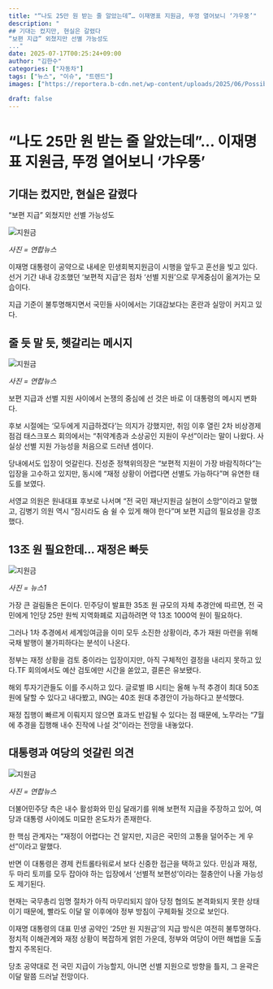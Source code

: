 ```yaml
---
title: "“나도 25만 원 받는 줄 알았는데”… 이재명표 지원금, 뚜껑 열어보니 ‘갸우뚱’"
description: "
## 기대는 컸지만, 현실은 갈렸다
“보편 지급” 외쳤지만 선별 가능성도
..."
date: 2025-07-17T00:25:24+09:00
author: "김한수"
categories: ["자동차"]
tags: ["뉴스", "이슈", "트렌드"]
images: ["https://reportera.b-cdn.net/wp-content/uploads/2025/06/Possibility-of-selective-support-for-livelihood-support-funds-1024x576.jpg"]

draft: false
---
```


# “나도 25만 원 받는 줄 알았는데”… 이재명표 지원금, 뚜껑 열어보니 ‘갸우뚱’


## 기대는 컸지만, 현실은 갈렸다
“보편 지급” 외쳤지만 선별 가능성도


![지원금](https://reportera.b-cdn.net/wp-content/uploads/2025/06/Possibility-of-selective-support-for-livelihood-support-funds-1024x576.jpg)

*사진 = 연합뉴스*

이재명 대통령이 공약으로 내세운 민생회복지원금이 시행을 앞두고 혼선을 빚고 있다. 선거 기간 내내 강조했던 ‘보편적 지급’은 점차 ‘선별 지원’으로 무게중심이 옮겨가는 모습이다.

지급 기준이 불투명해지면서 국민들 사이에서는 기대감보다는 혼란과 실망이 커지고 있다.


## 줄 듯 말 듯, 헷갈리는 메시지


![지원금](https://reportera.b-cdn.net/wp-content/uploads/2025/06/이재명대통령-3-1024x767.jpg)

*사진 = 연합뉴스*

보편 지급과 선별 지원 사이에서 논쟁의 중심에 선 것은 바로 이 대통령의 메시지 변화다.

후보 시절에는 ‘모두에게 지급하겠다’는 의지가 강했지만, 취임 이후 열린 2차 비상경제점검 태스크포스 회의에서는 “취약계층과 소상공인 지원이 우선”이라는 말이 나왔다. 사실상 선별 지원 가능성을 처음으로 드러낸 셈이다.

당내에서도 입장이 엇갈린다. 진성준 정책위의장은 “보편적 지원이 가장 바람직하다”는 입장을 고수하고 있지만, 동시에 “재정 상황이 어렵다면 선별도 가능하다”며 유연한 태도를 보였다.

서영교 의원은 원내대표 후보로 나서며 “전 국민 재난지원금 실현이 소망”이라고 말했고, 김병기 의원 역시 “잠시라도 숨 쉴 수 있게 해야 한다”며 보편 지급의 필요성을 강조했다.


## 13조 원 필요한데… 재정은 빠듯


![지원금](https://reportera.b-cdn.net/wp-content/uploads/2025/06/온누리상품권-1024x697.jpg)

*사진 = 뉴스1*

가장 큰 걸림돌은 돈이다. 민주당이 발표한 35조 원 규모의 자체 추경안에 따르면, 전 국민에게 1인당 25만 원씩 지역화폐로 지급하려면 약 13조 1000억 원이 필요하다.

그러나 1차 추경에서 세계잉여금을 이미 모두 소진한 상황이라, 추가 재원 마련을 위해 국채 발행이 불가피하다는 분석이 나온다.

정부는 재정 상황을 검토 중이라는 입장이지만, 아직 구체적인 결정을 내리지 못하고 있다.TF 회의에서도 예산 검토에만 시간을 쏟았고, 결론은 유보됐다.

해외 투자기관들도 이를 주시하고 있다. 글로벌 IB 시티는 올해 누적 추경이 최대 50조 원에 달할 수 있다고 내다봤고, ING는 40조 원대 추경안이 가능하다고 분석했다.

재정 집행이 빠르게 이뤄지지 않으면 효과도 반감될 수 있다는 점 때문에, 노무라는 “7월에 추경을 집행해 내수 진작에 나설 것”이라는 전망을 내놓았다.


## 대통령과 여당의 엇갈린 의견


![지원금](https://reportera.b-cdn.net/wp-content/uploads/2025/06/이재명대통령-1-1024x683.jpg)

*사진 = 연합뉴스*

더불어민주당 측은 내수 활성화와 민심 달래기를 위해 보편적 지급을 주장하고 있어, 여당과 대통령 사이에도 미묘한 온도차가 존재한다.

한 핵심 관계자는 “재정이 어렵다는 건 알지만, 지금은 국민의 고통을 덜어주는 게 우선”이라고 말했다.

반면 이 대통령은 경제 컨트롤타워로서 보다 신중한 접근을 택하고 있다. 민심과 재정, 두 마리 토끼를 모두 잡아야 하는 입장에서 ‘선별적 보편성’이라는 절충안이 나올 가능성도 제기된다.

현재는 국무총리 임명 절차가 아직 마무리되지 않아 당정 협의도 본격화되지 못한 상태이기 때문에, 빨라도 이달 말 이후에야 정부 방침이 구체화될 것으로 보인다.

이재명 대통령의 대표 민생 공약인 ‘25만 원 지원금’의 지급 방식은 여전히 불투명하다. 정치적 이해관계와 재정 상황이 복잡하게 얽힌 가운데, 정부와 여당이 어떤 해법을 도출할지 주목된다.

당초 공약대로 전 국민 지급이 가능할지, 아니면 선별 지원으로 방향을 틀지, 그 윤곽은 이달 말쯤 드러날 전망이다.
